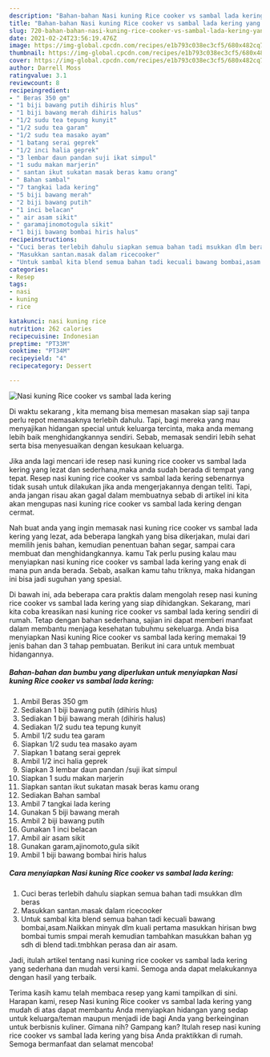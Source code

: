 ```yaml
---
description: "Bahan-bahan Nasi kuning Rice cooker vs sambal lada kering yang nikmat Untuk Jualan"
title: "Bahan-bahan Nasi kuning Rice cooker vs sambal lada kering yang nikmat Untuk Jualan"
slug: 720-bahan-bahan-nasi-kuning-rice-cooker-vs-sambal-lada-kering-yang-nikmat-untuk-jualan
date: 2021-02-24T23:56:19.476Z
image: https://img-global.cpcdn.com/recipes/e1b793c038ec3cf5/680x482cq70/nasi-kuning-rice-cooker-vs-sambal-lada-kering-foto-resep-utama.jpg
thumbnail: https://img-global.cpcdn.com/recipes/e1b793c038ec3cf5/680x482cq70/nasi-kuning-rice-cooker-vs-sambal-lada-kering-foto-resep-utama.jpg
cover: https://img-global.cpcdn.com/recipes/e1b793c038ec3cf5/680x482cq70/nasi-kuning-rice-cooker-vs-sambal-lada-kering-foto-resep-utama.jpg
author: Darrell Moss
ratingvalue: 3.1
reviewcount: 8
recipeingredient:
- " Beras 350 gm"
- "1 biji bawang putih dihiris hlus"
- "1 biji bawang merah dihiris halus"
- "1/2 sudu tea tepung kunyit"
- "1/2 sudu tea garam"
- "1/2 sudu tea masako ayam"
- "1 batang serai geprek"
- "1/2 inci halia geprek"
- "3 lembar daun pandan suji ikat simpul"
- "1 sudu makan marjerin"
- " santan ikut sukatan masak beras kamu orang"
- " Bahan sambal"
- "7 tangkai lada kering"
- "5 biji bawang merah"
- "2 biji bawang putih"
- "1 inci belacan"
- " air asam sikit"
- " garamajinomotogula sikit"
- "1 biji bawang bombai hiris halus"
recipeinstructions:
- "Cuci beras terlebih dahulu siapkan semua bahan tadi msukkan dlm beras"
- "Masukkan santan.masak dalam ricecooker"
- "Untuk sambal kita blend semua bahan tadi kecuali bawang bombai,asam.Naikkan minyak dlm kuali pertama masukkan hirisan bwg bombai tumis smpai merah kemudian tambahkan masukkan bahan yg sdh di blend tadi.tmbhkan perasa dan air asam."
categories:
- Resep
tags:
- nasi
- kuning
- rice

katakunci: nasi kuning rice 
nutrition: 262 calories
recipecuisine: Indonesian
preptime: "PT33M"
cooktime: "PT34M"
recipeyield: "4"
recipecategory: Dessert

---
```



![Nasi kuning Rice cooker vs sambal lada kering](https://img-global.cpcdn.com/recipes/e1b793c038ec3cf5/680x482cq70/nasi-kuning-rice-cooker-vs-sambal-lada-kering-foto-resep-utama.jpg)

Di waktu  sekarang , kita memang bisa memesan masakan siap saji tanpa perlu repot memasaknya terlebih dahulu. Tapi, bagi mereka yang mau menyajikan hidangan special untuk keluarga tercinta, maka anda memang lebih baik menghidangkannya sendiri. Sebab, memasak sendiri lebih sehat serta bisa menyesuaikan dengan kesukaan keluarga.

Jika anda lagi mencari ide resep nasi kuning rice cooker vs sambal lada kering yang lezat dan sederhana,maka anda sudah berada di tempat yang tepat. Resep nasi kuning rice cooker vs sambal lada kering  sebenarnya tidak susah untuk dilakukan jika anda mengerjakannya dengan teliti. Tapi, anda jangan risau akan gagal dalam membuatnya 
sebab di artikel ini kita akan mengupas nasi kuning rice cooker vs sambal lada kering dengan cermat.  



Nah buat anda yang ingin memasak nasi kuning rice cooker vs sambal lada kering yang lezat, ada beberapa langkah yang bisa dikerjakan, mulai dari memilih jenis bahan, kemudian penentuan bahan segar, sampai cara membuat dan menghidangkannya. kamu Tak perlu pusing kalau mau menyiapkan nasi kuning rice cooker vs sambal lada kering yang enak di mana pun anda berada. Sebab, asalkan kamu  tahu triknya, maka hidangan ini bisa jadi suguhan yang spesial.

Di bawah ini, ada beberapa cara praktis  dalam mengolah resep nasi kuning rice cooker vs sambal lada kering yang siap dihidangkan. Sekarang, mari kita coba kreasikan nasi kuning rice cooker vs sambal lada kering sendiri di rumah. Tetap dengan bahan sederhana, sajian ini dapat memberi manfaat dalam membantu menjaga kesehatan tubuhmu sekeluarga. Anda bisa menyiapkan Nasi kuning Rice cooker vs sambal lada kering memakai 19 jenis bahan dan 3 tahap pembuatan. Berikut ini cara untuk membuat hidangannya.

<!--inarticleads1-->

##### Bahan-bahan dan bumbu yang diperlukan untuk menyiapkan Nasi kuning Rice cooker vs sambal lada kering:

1. Ambil  Beras 350 gm
1. Sediakan 1 biji bawang putih (dihiris hlus)
1. Sediakan 1 biji bawang merah (dihiris halus)
1. Sediakan 1/2 sudu tea tepung kunyit
1. Ambil 1/2 sudu tea garam
1. Siapkan 1/2 sudu tea masako ayam
1. Siapkan 1 batang serai geprek
1. Ambil 1/2 inci halia geprek
1. Siapkan 3 lembar daun pandan /suji ikat simpul
1. Siapkan 1 sudu makan marjerin
1. Siapkan  santan ikut sukatan masak beras kamu orang
1. Sediakan  Bahan sambal
1. Ambil 7 tangkai lada kering
1. Gunakan 5 biji bawang merah
1. Ambil 2 biji bawang putih
1. Gunakan 1 inci belacan
1. Ambil  air asam sikit
1. Gunakan  garam,ajinomoto,gula sikit
1. Ambil 1 biji bawang bombai hiris halus




<!--inarticleads2-->

##### Cara menyiapkan Nasi kuning Rice cooker vs sambal lada kering:

1. Cuci beras terlebih dahulu siapkan semua bahan tadi msukkan dlm beras
1. Masukkan santan.masak dalam ricecooker
1. Untuk sambal kita blend semua bahan tadi kecuali bawang bombai,asam.Naikkan minyak dlm kuali pertama masukkan hirisan bwg bombai tumis smpai merah kemudian tambahkan masukkan bahan yg sdh di blend tadi.tmbhkan perasa dan air asam.




Jadi, itulah artikel tentang  nasi kuning rice cooker vs sambal lada kering  yang sederhana dan mudah versi kami. Semoga anda dapat melakukannya dengan hasil yang terbaik. 

Terima kasih kamu telah membaca resep yang kami tampilkan di sini. Harapan kami, resep  Nasi kuning Rice cooker vs sambal lada kering yang mudah di atas dapat membantu Anda menyiapkan hidangan yang sedap untuk keluarga/teman maupun menjadi ide bagi Anda yang berkeinginan untuk berbisnis kuliner. Gimana nih? Gampang kan? Itulah resep nasi kuning rice cooker vs sambal lada kering yang bisa Anda praktikkan di rumah. Semoga bermanfaat dan selamat mencoba!

